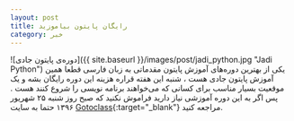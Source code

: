 ```yaml
---
layout: post
title: رایگان پایتون بیاموزید
category: خبر
---
```

![دوره‌ی پایتون جادی]({{ site.baseurl }}/images/post/jadi_python.jpg "Jadi Python")
یکی از بهترین دوره‌های آموزش پایتون مقدماتی به زبان فارسی قطعا همین آموزش پایتون جادی هست ، شنبه این هفته قراره هزینه این دوره رایگان بشه و یک موقعیت بسیار مناسب برای کسانی که می‌خواهند برنامه نویسی را شروع کنند هست .
پس اگر به این دوره آموزشی نیاز دارید فراموش نکنید که صبح روز شنبه ۲۵ شهریور ۱۳۹۶ حتما به سایت [Gotoclass](http://gotoclass.ir){:target="_blank"} مراجعه کنید.
